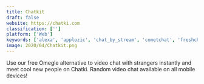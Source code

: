 ```yaml
---
title: Chatkit
draft: false 
website: https://chatki.com
classification: ['']
platform: ['Web']
keywords: ['alexa', 'applozic', 'chat_by_stream', 'cometchat', 'freshchat', 'intercom', 'layer', 'magic', 'messenger_platform', 'moxtra', 'nexmo', 'opentok', 'pepper', 'quickblox', 'realtalk', 'sendbird', 'sinch', 'telegram', 'twilio', 'wechat_api']
image: 2020/04/Chatkit.png
---
```

Use our free Omegle alternative to video chat with strangers instantly and meet cool new people on Chatki. Random video chat available on all mobile devices!